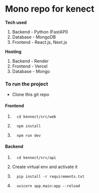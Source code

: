# Mono repo for kenect

**Tech used**

1. Backend - Python (FastAPI)
2. Database - MongoDB
3. Frontend - React.js, Next.js

**Hosting**

1. Backend - Render
2. Frontend - Vercel
3. Database - Mongo

### To run the project

- Clone this git repo

#### Frontend

1.       cd kennect/src/web
2.       npm install
3.       npm run dev

#### Backend

1.       cd kennect/src/api
2.  Create virtual env and activate it
3.       pip install -r requirements.txt
4.       uvicorn app.main:app --reload
